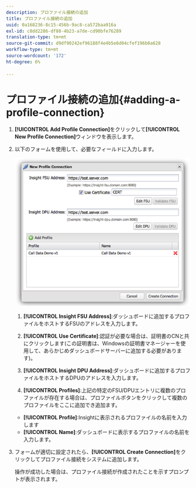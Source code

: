 ```yaml
---
description: プロファイル接続の追加
title: プロファイル接続の追加
uuid: 0a168236-8c15-456b-9ac8-ca572baa916a
exl-id: c8dd2286-df88-4b23-a7de-cd90bfe76289
translation-type: tm+mt
source-git-commit: d9df90242ef96188f4e4b5e6d04cfef196b0a628
workflow-type: tm+mt
source-wordcount: '172'
ht-degree: 6%

---
```


# プロファイル接続の追加{#adding-a-profile-connection}

1. **[!UICONTROL Add Profile Connection]**&#x200B;をクリックして&#x200B;**[!UICONTROL New Profile Connection]**&#x200B;ウィンドウを表示します。
1. 以下のフォームを使用して、必要なフィールドに入力します。

   ![](assets/new_profile_connection.png)

   1. **[!UICONTROL Insight FSU Address]**:ダッシュボードに追加するプロファイルをホストするFSUのアドレスを入力します。

   1. **[!UICONTROL Use Certificate]**:認証が必要な場合は、証明書のCNと共にクリックします(この証明書は、Windowsの証明書マネージャーを使用して、あらかじめダッシュボードサーバーに追加する必要があります)。
   1. **[!UICONTROL Insight DPU Address]**:ダッシュボードに追加するプロファイルをホストするDPUのアドレスを入力します。
   1. **[!UICONTROL Profiles]**:上記の特定のFSU/DPUエントリに複数のプロファイルが存在する場合は、プロファイルボタンをクリックして複数のプロファイルをここに追加でき追加ます。
   * **[!UICONTROL Profile]**:Insightに表示されるプロファイルの名前を入力します
   * **[!UICONTROL Name]**:ダッシュボードに表示するプロファイルの名前を入力します。


1. フォームが適切に設定されたら、**[!UICONTROL Create Connection]**&#x200B;をクリックしてプロファイル接続をシステムに追加します。

   操作が成功した場合は、プロファイル接続が作成されたことを示すプロンプトが表示されます。
